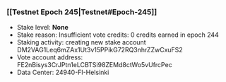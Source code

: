 ### [[Testnet Epoch 245|Testnet#Epoch-245]]
* Stake level: **None**
* Stake reason: Insufficient vote credits: 0 credits earned in epoch 244
* Staking activity: creating new stake account DM2VAG1Leq6mZAx1Ut3v15PPikG72RQ3nhrZZwCxuFS2
* Vote account address: FE2nBisys3CrJPtn1eLCBTSi98ZEMd8ctWo5vUfrcPec
* Data Center: 24940-FI-Helsinki